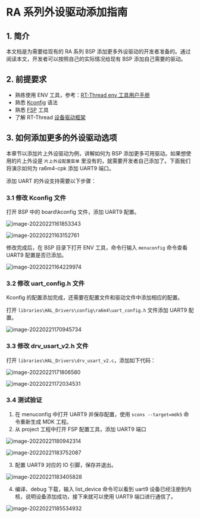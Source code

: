 # RA 系列外设驱动添加指南

## 1. 简介

本文档是为需要给现有的 RA 系列 BSP 添加更多外设驱动的开发者准备的。通过阅读本文，开发者可以按照自己的实际情况给现有 BSP 添加自己需要的驱动。

## 2. 前提要求

- 熟练使用 ENV 工具，参考：[RT-Thread env 工具用户手册](https://www.rt-thread.org/document/site/#/development-tools/env/env)
- 熟悉 [Kconfig](https://www.rt-thread.org/document/site/#/development-tools/kconfig/kconfig) 语法
- 熟悉 [FSP](https://www2.renesas.cn/jp/zh/software-tool/flexible-software-package-fsp) 工具
- 了解 RT-Thread [设备驱动框架](https://www.rt-thread.org/document/site/#/rt-thread-version/rt-thread-standard/programming-manual/device/device) 

## 3. 如何添加更多的外设驱动选项

本章节以添加片上外设驱动为例，讲解如何为 BSP 添加更多可用驱动。如果想使用的片上外设是 `片上外设配置菜单` 里没有的，就需要开发者自己添加了。下面我们将演示如何为 ra6m4-cpk 添加 UART9 端口。

添加 UART 的外设支持需要以下步骤：

### 3.1 修改 Kconfig 文件

打开 BSP 中的 board\kconfig 文件，添加 UART9 配置。

![image-20220221161853343](figures/add_uart.png) 

![image-20220221163152761](figures/add_uart1.png) 

修改完成后，在 BSP 目录下打开 ENV 工具，命令行输入 `menuconfig` 命令查看 UART9 配置是否已添加。

![image-20220221164229974](figures/add_uart2.png) 

### 3.2 修改 uart_config.h 文件

Kconfig 的配置添加完成，还需要在配置文件和驱动文件中添加相应的配置。

打开 `libraries\HAL_Drivers\config\ra6m4\uart_config.h` 文件添加 UART9 配置。

![image-20220221170945734](figures/add_uart3.png) 

### 3.3 修改 drv_usart_v2.h 文件

打开 `libraries\HAL_Drivers\drv_usart_v2.c`，添加如下代码：

![image-20220221171806580](figures/add_uart4.png) 

![image-20220221172034531](figures/add_uart5.png) 

### 3.4 测试验证

1. 在 menuconfig 中打开 UART9 并保存配置，使用 `scons --target=mdk5` 命令重新生成 MDK 工程。
2. 从 project 工程中打开 FSP 配置工具，添加 UART9 端口

![image-20220221180942314](figures/add_uart6.png) 

![image-20220221183752087](figures/add_uart8.png) 

3. 配置 UART9 对应的 IO 引脚，保存并退出。

![image-20220221183405828](figures/add_uart7.png) 

4. 编译、debug 下载，输入 list_device 命令可以看到 uart9 设备已经注册到内核，说明设备添加成功，接下来就可以使用 UART9 端口进行通信了。

![image-20220221185534932](figures/add_uart9.png) 

